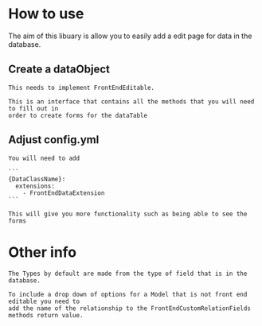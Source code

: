 # How to use

   The aim of this libuary is allow you to easily add a edit page for data in the database.

## Create a dataObject

    This needs to implement FrontEndEditable.

    This is an interface that contains all the methods that you will need to fill out in
    order to create forms for the dataTable

## Adjust config.yml

    You will need to add

    ```
    {DataClassName}:
      extensions:
        - FrontEndDataExtension
    ```

    This will give you more functionality such as being able to see the forms

# Other info

    The Types by default are made from the type of field that is in the database.

    To include a drop down of options for a Model that is not front end editable you need to
    add the name of the relationship to the FrontEndCustomRelationFields methods return value.
